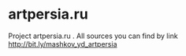 # artpersia.ru
Project artpersia.ru . All sources you can find by link http://bit.ly/mashkov_yd_artpersia
